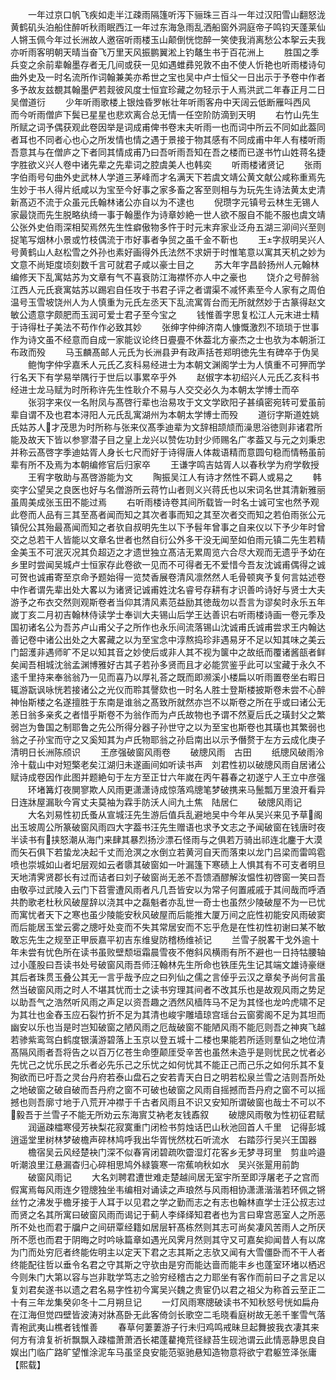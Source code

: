 <!-- { "loadSidebar": true } -->
　　一年过京口帆飞疾如走半江疎雨隔篷听泻下骊珠三百斗一年过汉阳雪山翻怒泷黄鹤矶头泊船住醉听秋雨眠西江一年过东海急雨乱洒船窗外洞庭帝子鸣钧天蓬莱仙人锵玉佩今年过长洲故人邀宿听雨楼玉山颠倒恍惚醉一笑使我消离愁公本挐云夫我亦听雨客明朝天晴当奋飞万里天风振鹏翼淞上钓鼇生书于百花洲上
　　胜国之季兵变之余前辈翰墨存者无几间或获一见如遇蜼彞兕敦不由不使人忻艳也听雨楼诗句曲外史及一时名流所作词翰兼美亦希世之宝也吴中卢士恒父一日出示于予卷中作者多予故友兹覩其翰墨俨若觌彼风度士恒宜珍藏之勿轻示于人焉洪武二年春正月二日吴僧道衍
　　少年听雨歌楼上银烛昏罗帐壮年听雨客舟中天阔云低断雁呌西风　而今听雨僧庐下鬓已星星也悲欢离合总无情一任空阶防滴到天明
　　右竹山先生所赋之词予偶获观此卷因举是词成甫俾书卷末夫听雨一也而词中所云不同如此葢同者耳也不同者心也心之所发情也情之遇于景接于物其感有不同成甫中年人有楼听雨吾意其与在僧庐之下者同其情成甫乃曰吾听雨吾知在吾之楼而已遂书竹山姓蒋名捷字胜欲义兴人卷中诸先辈之先辈词之腔虞美人也韩奕
　　听雨楼诸贤记
　　张雨字伯雨号句曲外史武林人学道三茅峰而才名满天下若虞文靖公黄文献公咸称重焉先生妙于书人得片纸咸以为宝至今好事之家多畜之客至则相与为玩先生诗法黄太史清新髙迈不流于众虽元氏翰林诸公亦自以为不逮也
　　倪瓒字元镇号云林生无锡人家最饶而先生脱略纨绮一事于翰墨作为诗章妙絶一世人欲不服自不能不服也虞文靖公张外史伯雨深相契焉然先生性癖傲物多忤于时元末弃家业泛舟五湖三泖间兴至则捉笔写烟林小景或竹枝偶流于市好事者争贸之虽千金不靳也
　　王字叔明吴兴人号黄鹤山人赵松雪之外孙也素好画得外氏法然不求妍于时惟笔意以寓其天机之妙为文意不尚矩度顷刻数千言可就君子咸以豪士目之
　　苏大年字昌龄扬州人元翰林编修天下乱寓姑苏为文章有气不喜衰防江海襟怀亦人中之豪也
　　饶介之号醉翁江西人元氏衰寓姑苏以踢宕自任攻于书君子评之者谓渠不减怀素至今人家有之周伯温号玉雪坡饶州人为人慎重为元氏左丞天下乱流寓胥台而无所就然妙于古篆得赵文敏公遗意字颇肥而玉润可爱士君子至今宝之
　　钱惟善字思复松江人元末进士精于诗得杜子美法不苟作作必致其妙
　　张绅字仲绅济南人慷慨激烈不琐琐于世事作为诗文虽不经意而自成一家能议论终日亹亹不休葢北方豪杰之士也欤为本朝浙江布政而殁
　　马玉麟髙邮人元氏为长洲县尹有政声括苍郑明徳先生有碑卒于伪吴
　　鲍恂字仲孚嘉禾人元氏乙亥科易经进士为本朝文渊阁学士为人慎重不可狎而学行名天下有学易举隅行于世后以事累卒乎外
　　赵俶字本初绍兴人元氏乙亥科书经进士龙马赋为时所称许先生性耿介不易与人交交必久为本朝太学博士而卒
　　张羽字来仪一名附凤与髙啓行辈也治易攻于文文学欧阳子甚缜密宛转可爱虽前辈自谓不及也君本浔阳人元氏乱寓湖州为本朝太学博士而殁
　　道衍字斯道姓姚氏姑苏人才茂思为时所称与张来仪髙季迪辈为文辞相颉颃而澡思浴徳则非诸君所能及故天下皆以参寥潜子目之皇上龙兴以赞佐功封少师赐名广孝葢又与元之刘秉忠并称云髙啓字季迪姑胥人身长七尺而好于诗得唐人体裁语精而意圆句稳而情畅虽前辈有所不及焉为本朝编修官后归家卒
　　王谦字鸣吉姑胥人以春秋学为府学敎授
　　王宥字敬助与髙啓游能为文
　　陶振吴江人有诗才然性不羁人或易之
　　韩奕字公望吴之良医也好与名僧游所云蒋竹山者则义兴蒋氏也以宋词名世其清新雅丽虽周美成张玉田不能过焉
　　右听雨楼诗卷其间所载皆一时名士诚可宝也然予观此卷而人品有三其至髙者闻而知之其次者事而知之其至次者交而知之若伯雨张公元镇倪公其殆最髙闻而知之者欤自叔明先生以下予髫年曾事之自来仪以下予少年时曾交之总若干人皆能以文章名世者也然自衍公外多干没无闻至如伯雨元镇二先生若精金美玉不可泯灭况其负超迈之才遗世独立髙洁无累周览六合尽大观而无遗乎予幼在乡里时尝闻吴城卢士恒家存此卷欲一见而不可得者无不爱惜今吾友沈诚甫偶得之诚可贺也诚甫寄至京命予题始得一览焚香展卷清风凛然然人毛骨顿爽予复何言姑述卷中作者谓先辈出处大畧以为诸贤记诚甫姓沈名睿号存耕有才识善吟诗好与贤士大夫游予之布衣交然则观斯卷者当仰其清风素范益励其徳哉勿以吾言为谬矣时永乐五年嵗丁亥二月初吉翰林侍读学士奉训大夫锡山后学王达善识右听雨楼诗画一卷元季及国初诸名公为吾苏卢山甫父子之所作也永乐间流落锡山沈诚甫氏诚甫尝求王内翰达善记卷中诸公出处之大畧藏之以为至宝念中淳熬捣珍非遇易牙不足以知其味之美云门韶濩非遇师旷不足以知其音之妙使后或非人其不视为箧中之故纸而覆诸酱瓿者鲜矣闻吾相城沈翁孟渊博雅好古其子若孙多贤而且才必能赏鉴乎此可以宝藏于永久不逺千里持来奉翁翁乃一见而喜乃以厚礼荅之既而即濒溪小楼扁以听雨置卷坐右暇日辄游翫讽咏恍若接诸公之光仪而聆其謦欬也一时名人胜士登斯楼披斯卷未尝不心醉神怡斯楼之名遂擅胜于东南是谁翁之髙致所就然亦岂不以斯卷之所在乎或曰诸公无恙日翁多亲炙之者惜乎斯卷不为翁作而为卢氏故物也予谓不然夏后氏之璜封父之繁弱岂为鲁国之制耶鲁之先公所得分器子孙世守之以为至宝也斯卷也其璜也其繁弱也翁之子孙宝而守之又奚知其为卢氏物耶翁之孙启南出以示予僭赘于左方云成化庚子清明日长洲陈颀识
　　王彦强破窗风雨卷
　　破牕风雨　古田
　　纸牕风破雨泠泠十载山中对短檠老矣江湖归未遂画间如听读书声　刘君性初以破牕风雨自居诸公赋诗成卷因作此图并题絶句于左方至正廿六年嵗在丙午暮春之初遂宁人王立中彦强
　　环堵篝灯夜閴寥欺人风雨更潇潇诗成惊落鸡牕笔梦破携来马鬛瓢万里浪开看异日连牀屋漏耿今宵丈夫莫袖为霖手防沃人间九土焦　陆居仁
　　破牕风雨记
　　大名刘易性初氏蚤从宣城汪先生游后值兵乱避地吴中今年从吴兴来见予草阁出玉坡周公所篆破窗风雨四大字葢书汪先生赠语也求予文志之予闻破窗在钱唐时夜半读书有挟怒潮从海门来肆其暴烈扬沙漂石怪雨与之俱若万骑出祁连北鏖于大漠而矢石俱下若蛰龙决起千丈而沧溟之水倒立若黄河自天而落束以龙门吕梁而雷鸣雹喷也崇城如山者圯层观如云者隳其破窗如一叶漏篷下寒碛上人惧其有不可支者明旦天地清霁贤郡长有过而诘者曰刘子破窗尚无恙不吾馈酒醪解汝愠性初啓窗一笑曰吾由敬亭过武陵入云门下苕霅遭风雨者凡几吾皆安以为常子何置戚戚于其间哉而呼酒共酌歌老杜秋风破屋辞以浇其中之磊魁者亦乱世一奇士也虽然少陵破屋不为一已忧而寓忧者天下之寒也虽少陵能安秋风破屋而后能推大厦万间之庇性初能安风雨破窦而后能居玉堂云雾之牕吁处变而不失其常居安而不忘乎危是在性初性初谢曰某不敏敢忘先生之规至正甲辰嘉平初吉东维叟防稽杨维祯记
　　兰雪子脱畧干戈外逾十年未尝有忧色所在读书虽败壁颓垣霜晨雪夜不倦斜风横雨有所不避也一日持牯腰轴过小蓬股曰吾读书处号破窗风雨吾师汪翰林先生所命也铁厓先生记其端文雄诗豪继其后者珠贯玉叠公其无一言乎哉予应之曰列仙之儒之言倬乎云汉之章矣予尚何言虽然当破窗风雨之时人不堪其忧而士之读书穷理其间者不改其乐也是故观风雨之势足以助吾气之浩然听风雨之声足以资吾趣之洒然风樯阵马不足为其怪也龙吟虎啸不足为其壮也金舂玉应石裂竹折不足为其清也峻宇雕墙琼宫瑶台云窗雾阁不足为其坦而幽安以乐也当是时岂知破窗之陋风雨之厄哉破窗不能陋风雨不能厄则吾之神爽飞越若骖紫鸾驾白鹤度银潢游碧落上玉京以登五城十二楼也果能若所适则羣仙之地位清髙隔风雨者吾将告之以百万亿苍生命堕颠厓受辛苦也虽然未造乎是则忧民之忧者必先忧己之忧乐民之乐者必先乐己之乐忧之如何忧其不能正己而己乐之如何乐其不复狥欲而已吁吾之灵台丹府若泰山盘石之安若青天白日之明若松泉兰雪之洁则吾所处之地破窗之破自破而吾丹府之窗不可破也破窗之风雨自摇撼而吾丹府之窗不可以摇撼也则吾廓寸地于八荒开冲襟于千古者风雨且不识又安知所谓破窗也哉士不可以不毅吾于兰雪子不能无所劝云东海賔艾衲老友钱鼒叙
　　破牕风雨敬为性初征君赋
　　润逼疎櫺寒侵芳袂梨花寂寞重门闭检书剪烛话巴山秋池回首人千里　记得彭城逍遥堂里树林梦破檐声碎林鸠呼我出华胥恍然枕石听流水　右踏莎行吴兴王国器
　　檐宿吴云风经楚袂门深不似春宵闭碧疏吹霤湿灯花客乡无梦寻珂里　剪韭吟邉听潮浪里江悬漏杳归心碎相思鸠外緑簑寒一帘蕉响秋如水　吴兴张翨用前韵
　　破窗风雨记
　　大名刘聘君遭世难走楚越间居无室宇所至即浮屠老子之宫而假寓焉每风雨连夕镫牕独坐韦编相对诵读之声琅然与风雨相协潇潇湝湝若环佩之锵丝竹之沸发乎檐牙接于人耳于以见君之学之勤而志之有志也翰林直学士汪公叔志过而贤之名其所寓曰破窗风雨而谒记于蓟人李绎绎知君者也为言曰卑宫恶室人之所恶所不处也而君于牖户之间研覃经籍如居层轩髙栋然则其志可尚矣凄风苦雨人之所厌所不愿也而君于阴晦之时吟咏篇章如遇光风霁月然则其守又可嘉矣抑闻昔人有以席为门而处穷厄者终能佐明主以定天下君之志其斯之志欤又闻有大雪僵卧而不干人者终能配往哲以垂令名君之守其斯之守欤由是穷而能达啬而能丰乡也蓬室环堵以栖迟今则朱门大第以容与岂非耽学笃志之验穷经稽古之力耶坐有客作而前曰子之言足以复刘君矣遂书以遗之君名易字性初今寓吴兴魏之贵宦仍以君之祖父为称首云至正二十有三年龙集癸卯冬十二月朔旦记
　　一灯风雨寒牕破读书不知秋怒号恍如扁舟在江海但觉四壁皆波涛对牀髙卧无此客倚剑长歌空二毛晓看庭树故无恙千峯雪气落青袍武夷山樵者钱惟善
　　春草何萋萋游子行未归鸡鸣戒昧旦起舞披我衣凄其来何方有渰复祈祈飘飘入疎櫺萧萧洒长裙蓬藋掩荒径緑苔生砚池谓云此情恶静思良自娱出门临广路旷望惟涂泥车马虽坚良安能范驱驰悬知造物意将欲宁君躯笠泽张庸【熙载】
